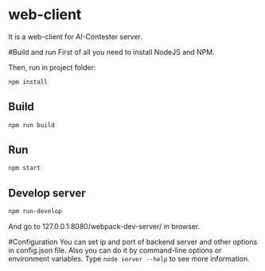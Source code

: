 # web-client
It is a web-client for AI-Contester server.

#Build and run
First of all you need to install NodeJS and NPM.

Then, run in project folder:
``` bash
npm install
```
## Build
``` bash
npm run build
```
## Run
``` bash
npm start
```

## Develop server
``` bash
npm run-develop
```
And go to 127.0.0.1:8080/webpack-dev-server/ in browser.

#Configuration
You can set ip and port of backend server and other options in config.json file.
Also you can do it by command-line options or environment variables.
Type ```node server --help``` to see more information.
